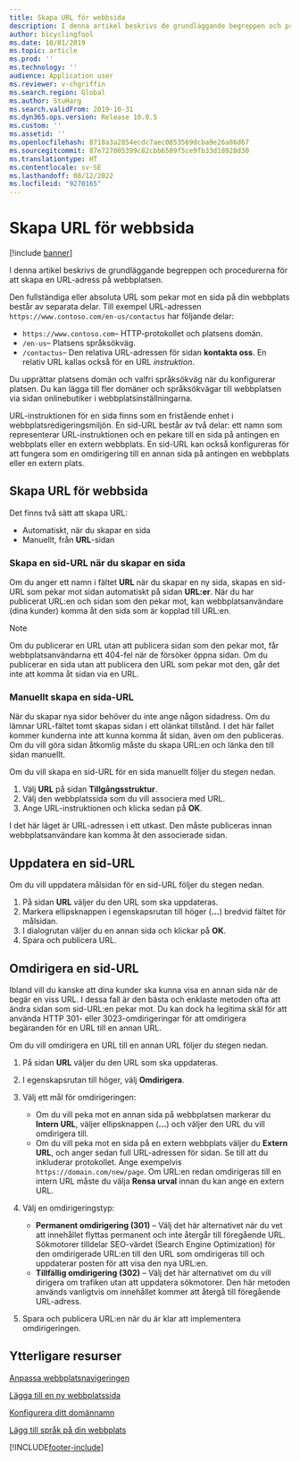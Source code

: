 ```yaml
---
title: Skapa URL för webbsida
description: I denna artikel beskrivs de grundläggande begreppen och procedurerna för att skapa en URL-adress på webbplatsen.
author: bicyclingfool
ms.date: 10/01/2019
ms.topic: article
ms.prod: ''
ms.technology: ''
audience: Application user
ms.reviewer: v-chgriffin
ms.search.region: Global
ms.author: StuHarg
ms.search.validFrom: 2019-10-31
ms.dyn365.ops.version: Release 10.0.5
ms.custom: ''
ms.assetid: ''
ms.openlocfilehash: 8718a3a2854ecdc7aec0853569dcba9e26a86d67
ms.sourcegitcommit: 87e727005399c82cbb6509f5ce9fb33d18928d30
ms.translationtype: HT
ms.contentlocale: sv-SE
ms.lasthandoff: 08/12/2022
ms.locfileid: "9270165"
---
```

# <a name="create-a-page-url"></a>Skapa URL för webbsida

[!include [banner](includes/banner.md)]

I denna artikel beskrivs de grundläggande begreppen och procedurerna för att skapa en URL-adress på webbplatsen.

Den fullständiga eller absoluta URL som pekar mot en sida på din webbplats består av separata delar. Till exempel URL-adressen `https://www.contoso.com/en-us/contactus` har följande delar:

- `https://www.contoso.com`– HTTP-protokollet och platsens domän.
- `/en-us`– Platsens språksökväg.
- `/contactus`– Den relativa URL-adressen för sidan **kontakta oss**. En relativ URL kallas också för en URL *instruktion*.

Du upprättar platsens domän och valfri språksökväg när du konfigurerar platsen. Du kan lägga till fler domäner och språksökvägar till webbplatsen via sidan onlinebutiker i webbplatsinställningarna.

URL-instruktionen för en sida finns som en fristående enhet i webbplatsredigeringsmiljön. En sid-URL består av två delar: ett namn som representerar URL-instruktionen och en pekare till en sida på antingen en webbplats eller en extern webbplats. En sid-URL kan också konfigureras för att fungera som en omdirigering till en annan sida på antingen en webbplats eller en extern plats.

## <a name="create-a-page-url"></a>Skapa URL för webbsida

Det finns två sätt att skapa URL:

- Automatiskt, när du skapar en sida
- Manuellt, från **URL**-sidan

### <a name="create-a-page-url-when-you-create-a-page"></a>Skapa en sid-URL när du skapar en sida

Om du anger ett namn i fältet **URL** när du skapar en ny sida, skapas en sid-URL som pekar mot sidan automatiskt på sidan **URL:er**. När du har publicerat URL:en och sidan som den pekar mot, kan webbplatsanvändare (dina kunder) komma åt den sida som är kopplad till URL:en.

> [!NOTE]
> Om du publicerar en URL utan att publicera sidan som den pekar mot, får webbplatsanvändarna ett 404-fel när de försöker öppna sidan. Om du publicerar en sida utan att publicera den URL som pekar mot den, går det inte att komma åt sidan via en URL.

### <a name="manually-create-a-page-url"></a>Manuellt skapa en sida-URL

När du skapar nya sidor behöver du inte ange någon sidadress. Om du lämnar URL-fältet tomt skapas sidan i ett olänkat tillstånd. I det här fallet kommer kunderna inte att kunna komma åt sidan, även om den publiceras. Om du vill göra sidan åtkomlig måste du skapa URL:en och länka den till sidan manuellt.

Om du vill skapa en sid-URL för en sida manuellt följer du stegen nedan.

1. Välj **URL** på sidan **Tillgångsstruktur**.
1. Välj den webbplatssida som du vill associera med URL.
1. Ange URL-instruktionen och klicka sedan på **OK**.

I det här läget är URL-adressen i ett utkast. Den måste publiceras innan webbplatsanvändare kan komma åt den associerade sidan.

## <a name="update-a-page-url"></a>Uppdatera en sid-URL

Om du vill uppdatera målsidan för en sid-URL följer du stegen nedan.

1. På sidan **URL** väljer du den URL som ska uppdateras.
1. Markera ellipsknappen i egenskapsrutan till höger (**...**) bredvid fältet för målsidan.
1. I dialogrutan väljer du en annan sida och klickar på **OK**.
1. Spara och publicera URL.

## <a name="redirect-a-page-url"></a>Omdirigera en sid-URL

Ibland vill du kanske att dina kunder ska kunna visa en annan sida när de begär en viss URL. I dessa fall är den bästa och enklaste metoden ofta att ändra sidan som sid-URL:en pekar mot. Du kan dock ha legitima skäl för att använda HTTP 301- eller 3023-omdirigeringar för att omdirigera begäranden för en URL till en annan URL.

Om du vill omdirigera en URL till en annan URL följer du stegen nedan.

1. På sidan **URL** väljer du den URL som ska uppdateras.
1. I egenskapsrutan till höger, välj **Omdirigera**.
1. Välj ett mål för omdirigeringen:

    - Om du vill peka mot en annan sida på webbplatsen markerar du **Intern URL**, väljer ellipsknappen (**...**) och väljer den URL du vill omdirigera till.
    - Om du vill peka mot en sida på en extern webbplats väljer du **Extern URL**, och anger sedan full URL-adressen för sidan. Se till att du inkluderar protokollet. Ange exempelvis `https://domain.com/new/page`. Om URL:en redan omdirigeras till en intern URL måste du välja **Rensa urval** innan du kan ange en extern URL.

1. Välj en omdirigeringstyp:

    - **Permanent omdirigering (301)** – Välj det här alternativet när du vet att innehållet flyttas permanent och inte återgår till föregående URL. Sökmotorer tilldelar SEO-värdet (Search Engine Optimization) för den omdirigerade URL:en till den URL som omdirigeras till och uppdaterar posten för att visa den nya URL:en. 
    - **Tillfällig omdirigering (302)** – Välj det här alternativet om du vill dirigera om trafiken utan att uppdatera sökmotorer. Den här metoden används vanligtvis om innehållet kommer att återgå till föregående URL-adress.

1. Spara och publicera URL:en när du är klar att implementera omdirigeringen.

## <a name="additional-resources"></a>Ytterligare resurser

[Anpassa webbplatsnavigeringen](customize-site-navigation.md)

[Lägga till en ny webbplatssida](add-new-page.md)

[Konfigurera ditt domännamn](configure-your-domain-name.md)

[Lägg till språk på din webbplats](add-languages-to-site.md)


[!INCLUDE[footer-include](../includes/footer-banner.md)]
